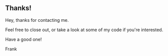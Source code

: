 ## Thanks!

Hey, thanks for contacting me.

Feel free to close out, or take a look at some of my code if you're interested.

Have a good one!

Frank

